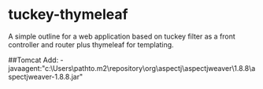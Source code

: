 # tuckey-thymeleaf
A simple outline for a web application based on tuckey filter as a front controller and router plus thymeleaf for templating.

##Tomcat
Add: -javaagent:"c:\Users\pathto\.m2\repository\org\aspectj\aspectjweaver\1.8.8\aspectjweaver-1.8.8.jar"
